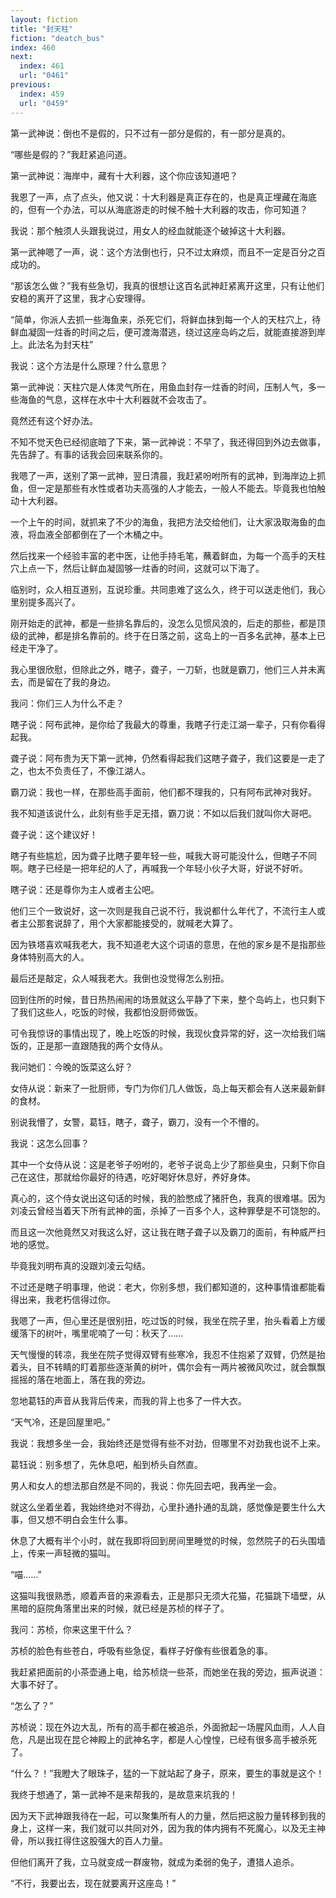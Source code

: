 ```yaml
---
layout: fiction
title: "封天柱"
fiction: "deatch_bus"
index: 460
next:
  index: 461
  url: "0461"
previous:
  index: 459
  url: "0459"
---
```

第一武神说：倒也不是假的，只不过有一部分是假的，有一部分是真的。

“哪些是假的？”我赶紧追问道。

第一武神说：海岸中，藏有十大利器，这个你应该知道吧？

我恩了一声，点了点头，他又说：十大利器是真正存在的，也是真正埋藏在海底的，但有一个办法，可以从海底游走的时候不触十大利器的攻击，你可知道？

我说：那个触须人头跟我说过，用女人的经血就能逐个破掉这十大利器。

第一武神嗯了一声，说：这个方法倒也行，只不过太麻烦，而且不一定是百分之百成功的。

“那该怎么做？”我有些急切，我真的很想让这百名武神赶紧离开这里，只有让他们安稳的离开了这里，我才心安理得。

“简单，你派人去抓一些海鱼来，杀死它们，将鲜血抹到每一个人的天柱穴上，待鲜血凝固一炷香的时间之后，便可渡海潜逃，绕过这座岛屿之后，就能直接游到岸上。此法名为封天柱”

我说：这个方法是什么原理？什么意思？

第一武神说：天柱穴是人体灵气所在，用鱼血封存一炷香的时间，压制人气，多一些海鱼的气息，这样在水中十大利器就不会攻击了。

竟然还有这个好办法。

不知不觉天色已经彻底暗了下来，第一武神说：不早了，我还得回到外边去做事，先告辞了。有事的话我会回来联系你的。

我嗯了一声，送别了第一武神，翌日清晨，我赶紧吩咐所有的武神，到海岸边上抓鱼，但一定是那些有水性或者功夫高强的人才能去，一般人不能去。毕竟我也怕触动十大利器。

一个上午的时间，就抓来了不少的海鱼，我把方法交给他们，让大家汲取海鱼的血液，将血液全部都倒在了一个木桶之中。

然后找来一个经验丰富的老中医，让他手持毛笔，蘸着鲜血，为每一个高手的天柱穴上点一下，然后让鲜血凝固够一炷香的时间，这就可以下海了。

临别时，众人相互道别，互说珍重。共同患难了这么久，终于可以送走他们，我心里别提多高兴了。

刚开始走的武神，都是一些排名靠后的，没怎么见惯风浪的，后走的那些，都是顶级的武神，都是排名靠前的。终于在日落之前，这岛上的一百多名武神，基本上已经走干净了。

我心里很欣慰，但除此之外，瞎子，聋子，一刀斩，也就是霸刀，他们三人并未离去，而是留在了我的身边。

我问：你们三人为什么不走？

瞎子说：阿布武神，是你给了我最大的尊重，我瞎子行走江湖一辈子，只有你看得起我。

聋子说：阿布贵为天下第一武神，仍然看得起我们这瞎子聋子，我们这要是一走了之，也太不负责任了，不像江湖人。

霸刀说：我也一样，在那些高手面前，他们都不理我的，只有阿布武神对我好。

我不知道该说什么，此刻有些手足无措，霸刀说：不如以后我们就叫你大哥吧。

聋子说：这个建议好！

瞎子有些尴尬，因为聋子比瞎子要年轻一些，喊我大哥可能没什么，但瞎子不同啊。瞎子已经是一把年纪的人了，再喊我一个年轻小伙子大哥，好说不好听。

瞎子说：还是尊你为主人或者主公吧。

他们三个一致说好，这一次则是我自己说不行，我说都什么年代了，不流行主人或者主公那套说辞了，用个大家都能接受的，就喊老大算了。

因为铁塔喜欢喊我老大，我不知道老大这个词语的意思，在他的家乡是不是指那些身体特别高大的人。

最后还是敲定，众人喊我老大。我倒也没觉得怎么别扭。

回到住所的时候，昔日热热闹闹的场景就这么平静了下来，整个岛屿上，也只剩下了我们这些人，吃饭的时候，我都怕没厨师做饭。

可令我惊讶的事情出现了，晚上吃饭的时候，我现伙食异常的好，这一次给我们端饭的，正是那一直跟随我的两个女侍从。

我问她们：今晚的饭菜这么好？

女侍从说：新来了一批厨师，专门为你们几人做饭，岛上每天都会有人送来最新鲜的食材。

别说我懵了，女警，葛钰，瞎子，聋子，霸刀，没有一个不懵的。

我说：这怎么回事？

其中一个女侍从说：这是老爷子吩咐的，老爷子说岛上少了那些臭虫，只剩下你自己在这住，那就给你最好的待遇，吃好喝好休息好，养好身体。

真心的，这个侍女说出这句话的时候，我的脸憋成了猪肝色，我真的很难堪。因为刘凌云曾经当着天下所有武神的面，杀掉了一百多个人，这种罪孽是不可饶恕的。

而且这一次他竟然又对我这么好，这让我在瞎子聋子以及霸刀的面前，有种威严扫地的感觉。

毕竟我刘明布真的没跟刘凌云勾结。

不过还是瞎子明事理，他说：老大，你别多想，我们都知道的，这种事情谁都能看得出来，我老朽信得过你。

我嗯了一声，但心里还是很别扭，吃过饭的时候，我坐在院子里，抬头看着上方缓缓落下的树叶，嘴里呢喃了一句：秋天了……

天气慢慢的转凉，我坐在院子觉得双臂有些寒冷，我忍不住抱紧了双臂，仍然是抬着头，目不转睛的盯着那些逐渐黄的树叶，偶尔会有一两片被微风吹过，就会飘飘摇摇的落在地面上，落在我的旁边。

忽地葛钰的声音从我背后传来，而我的背上也多了一件大衣。

“天气冷，还是回屋里吧。”

我说：我想多坐一会，我始终还是觉得有些不对劲，但哪里不对劲我也说不上来。

葛钰说：别多想了，先休息吧，船到桥头自然直。

男人和女人的想法那自然是不同的，我说：你先回去吧，我再坐一会。

就这么坐着坐着，我始终绝对不得劲，心里扑通扑通的乱跳，感觉像是要生什么大事，但又想不明白会生什么事。

休息了大概有半个小时，就在我即将回到房间里睡觉的时候，忽然院子的石头围墙上，传来一声轻微的猫叫。

“喵……”

这猫叫我很熟悉，顺着声音的来源看去，正是那只无须大花猫，花猫跳下墙壁，从黑暗的庭院角落里出来的时候，就已经是苏桢的样子了。

我问：苏桢，你来这里干什么？

苏桢的脸色有些苍白，呼吸有些急促，看样子好像有些很着急的事。

我赶紧把面前的小茶壶通上电，给苏桢烧一些茶，而她坐在我的旁边，振声说道：大事不好了。

“怎么了？”

苏桢说：现在外边大乱，所有的高手都在被追杀，外面掀起一场腥风血雨，人人自危，凡是出现在昆仑神殿上的武神名字，都是人心惶惶，已经有很多高手被杀死了。

“什么？！”我瞪大了眼珠子，猛的一下就站起了身子，原来，要生的事就是这个！

我终于想通了，第一武神不是来帮我的，是故意来坑我的！

因为天下武神跟我待在一起，可以聚集所有人的力量，然后把这股力量转移到我的身上，这样一来，我们就可以共同对外，因为我的体内拥有不死魔心，以及无主神骨，所以我扛得住这股强大的百人力量。

但他们离开了我，立马就变成一群废物，就成为柔弱的兔子，遭猎人追杀。

“不行，我要出去，现在就要离开这座岛！”